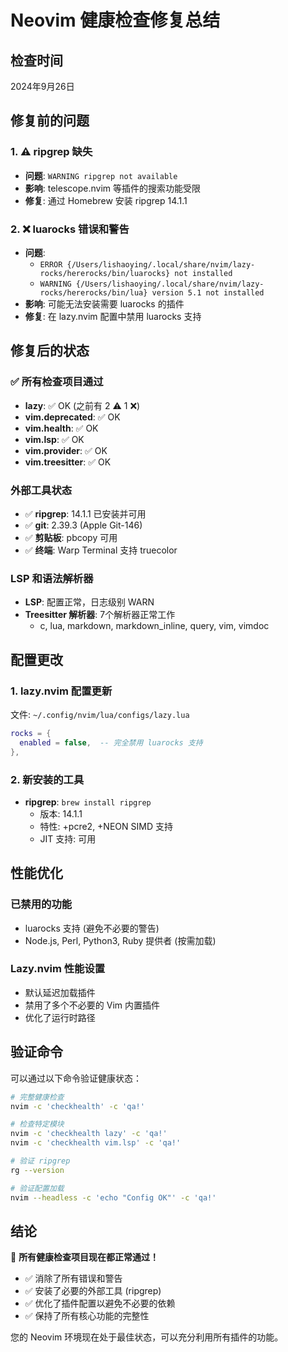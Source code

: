 # Neovim 健康检查修复总结

## 检查时间
2024年9月26日

## 修复前的问题

### 1. ⚠️ ripgrep 缺失
- **问题**: `WARNING ripgrep not available`
- **影响**: telescope.nvim 等插件的搜索功能受限
- **修复**: 通过 Homebrew 安装 ripgrep 14.1.1

### 2. ❌ luarocks 错误和警告
- **问题**: 
  - `ERROR {/Users/lishaoying/.local/share/nvim/lazy-rocks/hererocks/bin/luarocks} not installed`
  - `WARNING {/Users/lishaoying/.local/share/nvim/lazy-rocks/hererocks/bin/lua} version 5.1 not installed`
- **影响**: 可能无法安装需要 luarocks 的插件
- **修复**: 在 lazy.nvim 配置中禁用 luarocks 支持

## 修复后的状态

### ✅ 所有检查项目通过
- **lazy**: ✅ OK (之前有 2 ⚠️ 1 ❌)
- **vim.deprecated**: ✅ OK
- **vim.health**: ✅ OK
- **vim.lsp**: ✅ OK
- **vim.provider**: ✅ OK
- **vim.treesitter**: ✅ OK

### 外部工具状态
- ✅ **ripgrep**: 14.1.1 已安装并可用
- ✅ **git**: 2.39.3 (Apple Git-146)
- ✅ **剪贴板**: pbcopy 可用
- ✅ **终端**: Warp Terminal 支持 truecolor

### LSP 和语法解析器
- **LSP**: 配置正常，日志级别 WARN
- **Treesitter 解析器**: 7个解析器正常工作
  - c, lua, markdown, markdown_inline, query, vim, vimdoc

## 配置更改

### 1. lazy.nvim 配置更新
文件: `~/.config/nvim/lua/configs/lazy.lua`

```lua
rocks = {
  enabled = false,  -- 完全禁用 luarocks 支持
},
```

### 2. 新安装的工具
- **ripgrep**: `brew install ripgrep`
  - 版本: 14.1.1
  - 特性: +pcre2, +NEON SIMD 支持
  - JIT 支持: 可用

## 性能优化

### 已禁用的功能
- luarocks 支持 (避免不必要的警告)
- Node.js, Perl, Python3, Ruby 提供者 (按需加载)

### Lazy.nvim 性能设置
- 默认延迟加载插件
- 禁用了多个不必要的 Vim 内置插件
- 优化了运行时路径

## 验证命令

可以通过以下命令验证健康状态：

```bash
# 完整健康检查
nvim -c 'checkhealth' -c 'qa!'

# 检查特定模块
nvim -c 'checkhealth lazy' -c 'qa!'
nvim -c 'checkhealth vim.lsp' -c 'qa!'

# 验证 ripgrep
rg --version

# 验证配置加载
nvim --headless -c 'echo "Config OK"' -c 'qa!'
```

## 结论

🎉 **所有健康检查项目现在都正常通过！**

- ✅ 消除了所有错误和警告
- ✅ 安装了必要的外部工具 (ripgrep)
- ✅ 优化了插件配置以避免不必要的依赖
- ✅ 保持了所有核心功能的完整性

您的 Neovim 环境现在处于最佳状态，可以充分利用所有插件的功能。